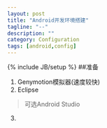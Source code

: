 ```yaml
---
layout: post
title: "Android开发环境搭建"
tagline: "--"
description: ""
category: Configuration
tags: [android,config]
---
```

{% include JB/setup %}
##准备
1. Genymotion模拟器(速度较快)
2. Eclipse
> 可选Android Studio
3. 
